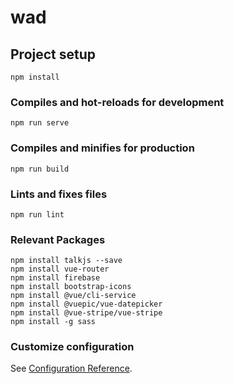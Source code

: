 # wad

## Project setup
```
npm install
```

### Compiles and hot-reloads for development
```
npm run serve
```

### Compiles and minifies for production
```
npm run build
```

### Lints and fixes files
```
npm run lint
```

### Relevant Packages

```
npm install talkjs --save
npm install vue-router
npm install firebase
npm install bootstrap-icons
npm install @vue/cli-service
npm install @vuepic/vue-datepicker
npm install @vue-stripe/vue-stripe
npm install -g sass

```

### Customize configuration
See [Configuration Reference](https://cli.vuejs.org/config/).
